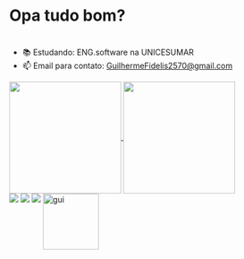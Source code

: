 # Opa tudo bom? <h1>

- 📚 Estudando: ENG.software na UNICESUMAR
- 📫 Email para contato: GuilhermeFidelis2570@gmail.com

<a href="https://github.com/GuilhermeFideliscch/github-readme-stats">
  <img height=200 align="center" src="https://github-readme-stats.vercel.app/api?username=GuilhermeFideliscch&theme=neon" />
</a>
<a href="https://github.com/GuilhermeFideliscch/convoychat">
  <img height=200 align="center" src="https://github-readme-stats.vercel.app/api/top-langs?username=GuilhermeFideliscch&layout=compact&langs_count=8&card_width=320&theme=neon" />
</a>

<div> 
  <a href="https://www.instagram.com/guifidelis_0725" target="_blank"><img src="https://img.shields.io/badge/-Instagram-%23E4405F?style=for-the-badge&logo=instagram&logoColor=white" target="_blank"></a>
 	<a href="https://www.twitch.tv/sheidalol" target="_blank"><img src="https://img.shields.io/badge/Twitch-9146FF?style=for-the-badge&logo=twitch&logoColor=white" target="_blank"></a>
  <a href="https://www.linkedin.com/in/guilherme-fidelis2570/" target="_blank"><img src="https://img.shields.io/badge/-LinkedIn-%230077B5?style=for-the-badge&logo=linkedin&logoColor=white" target="_blank"></a> 
  <img height=100 align="top" alt=gui src="https://media.giphy.com/media/Dg4TxjYikCpiGd7tYs/giphy.gif?cid=82a1493b92u9172t2oam8r2nr8r02pqpy5my24poeb2ytvzm&ep=v1_gifs_trending&rid=giphy.gif&ct=g">
  
</div>


